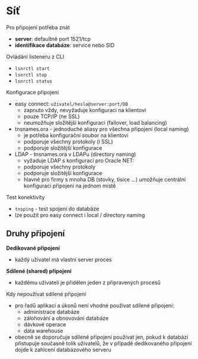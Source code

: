 # Síť

Pro připojení potřeba znát
- **server**: defaultně port 1521/tcp
- **identifikace databáze**: service nebo SID

Ovládání listeneru z CLI
- `lsnrctl start`
- `lsnrctl stop`
- `lsnrctl status`

Konfigurace připojení
- easy connect: `uživatel/heslo@server:port/DB`
	- zapnuto vždy, nevyžaduje konfiguraci na klientovi
	- pouze TCP/IP (ne SSL)
	- neumožňuje složitější konfiguraci (failover, load balancing)
- tnsnames.ora - jednoduché aliasy pro všechna připojení (local naming)
	- je potřeba konfigurační soubor na klientovi
	- podporuje všechny protokoly (i SSL)
	- podporuje složitější konfigurace
- LDAP - tnsnames.ora v LDAPu (directory naming)
	- vyžaduje LDAP s konfigurací pro Oracle NET:
	- podporuje všechny protokoly
	- podporuje složitější konfigurace
	- hlavně pro firmy s mnoha DB (stovky, tisíce …) umožňuje centrální konfiguraci připojení na jednom místě

Test konektivity
- `tnsping` - test spojení do databáze
- lze použít pro easy connect i local / directory naming

## Druhy připojení

**Dedikované připojení**
- každý uživatel má vlastní server proces

**Sdílené (shared) připojení**
- každému uživateli je přidělen jeden z připravených procesů

Kdy nepoužívat sdílené připojení
- pro řadů aplikací a úkonů není vhodné používat sdílené připojení:
	- administrace databáze
	- zálohování a obnovování databáze
	- dávkové operace
	- data warehouse
- obecně se doporučuje sdílené připojení používat jen, pokud k databázi přistupuje současně tolik uživatelů, že v případě dedikovaného připojení dojde k zahlcení databázového serveru
